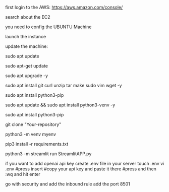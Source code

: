 first login to the AWS: https://aws.amazon.com/console/

search about the EC2

you need to config the UBUNTU Machine

launch the instance

update the machine:

sudo apt update

sudo apt-get update

sudo apt upgrade -y

sudo apt install git curl unzip tar make sudo vim wget -y

sudo apt install python3-pip

sudo apt update && sudo apt install python3-venv -y

sudo apt install python3-pip

git clone "Your-repository"

python3 -m venv myenv

pip3 install -r requirements.txt

python3 -m streamlit run StreamlitAPP.py

if you want to add openai api key
create .env file in your server touch .env
vi .env #press insert #copy your api key and paste it there #press and then :wq and hit enter

go with security and add the inbound rule add the port 8501

